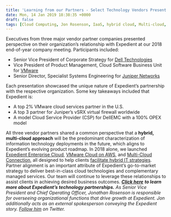 ```yaml
---
title: 'Learning from our Partners - Select Technology Vendors Present at Expedient''s End-of-Year Meeting'
date: Mon, 14 Jan 2019 18:38:35 +0000
draft: false
tags: [Cloud Computing, Jon Rosenson, IaaS, hybrid cloud, Multi-cloud, hyperscale cloud, multi cloud, VMware, VMware Cloud on AWS, hybrid IT, Dell Technologies, Juniper Networks]
---
```


Executives from three major vendor partner companies presented perspective on their organization’s relationship with Expedient at our 2018 end-of-year company meeting. Participants included:

*   Senior Vice President of Corporate Strategy for [Dell Technologies](https://www.delltechnologies.com/en-us/index.htm)
*   Vice President of Product Management, Cloud Software Business Unit for [VMware](https://www.vmware.com/)
*   Senior Director, Specialist Systems Engineering for [Juniper Networks](https://www.juniper.net/us/en/)

Each presentation showcased the unique nature of Expedient’s partnership with the respective organization. Some key takeaways included that Expedient is:

*   A top 2% VMware cloud services partner in the U.S.
*   A top 3 partner for Juniper’s vSRX virtual firewall worldwide
*   A model Cloud Service Provider (CSP) for DellEMC with a 100% OPEX model

All three vendor partners shared a common perspective that a **hybrid, multi-cloud approach** will be the predominant characterization of information technology deployments in the future, which aligns to Expedient’s evolving product roadmap. In 2018 alone, we launched [Expedient Enterprise Cloud](https://www.expedient.com/blog/expedient-cloud-evolution-a-vision-5-years-in-the-making/), [VMware Cloud on AWS](https://www.expedient.com/vmc-on-aws/), and [Multi-Cloud Connection](https://www.expedient.com/services/infrastructure-as-a-service/connectivity/multi-cloud-connection/), all designed to help clients [facilitate hybrid IT strategies](https://www.expedient.com/blog/john-white-on-thecube-multi-cloud-and-it-resiliency/). Partner alignment is an important attribute of Expedient’s go-to-market strategy to deliver best-in-class cloud technologies and complementary managed services. Our team will continue to leverage these relationships to assist clients in achieving desired business outcomes. [**_Click here_**](https://www.expedient.com/company/about/partners/) **_to learn more about Expedient’s technology partnerships._** _As Senior Vice President and Chief Operating Officer, Jonathan Rosenson is responsible for overseeing organizational functions that drive growth at Expedient. Jon additionally acts as an external spokesperson conveying the Expedient story. [Follow him](https://twitter.com/rosenson) on Twitter._